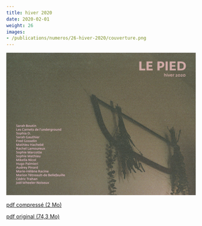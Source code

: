 ```yaml
---
title: hiver 2020
date: 2020-02-01
weight: 26
images:
- /publications/numeros/26-hiver-2020/couverture.png
---
```


![image couverture Le Pied hiver 2020 - photo Karolann St-Amand](couverture.png)

[pdf compressé (2 Mo)](le-pied-hiver-2020-compress.pdf)

[pdf original (74,3 Mo)](le-pied-hiver-2020.pdf)

